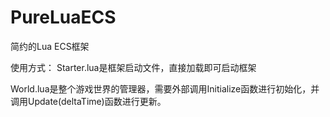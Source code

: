 # PureLuaECS
简约的Lua ECS框架


使用方式：
Starter.lua是框架启动文件，直接加载即可启动框架

World.lua是整个游戏世界的管理器，需要外部调用Initialize函数进行初始化，并调用Update(deltaTime)函数进行更新。
